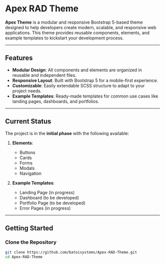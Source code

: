 # Apex RAD Theme

**Apex Theme** is a modular and responsive Bootstrap 5-based theme designed to help developers create modern, scalable, and responsive web applications. This theme provides reusable components, elements, and example templates to kickstart your development process.

---

## Features

- **Modular Design**: All components and elements are organized in reusable and independent files.
- **Responsive Layout**: Built with Bootstrap 5 for a mobile-first experience.
- **Customizable**: Easily extendable SCSS structure to adapt to your project needs.
- **Example Templates**: Ready-made templates for common use cases like landing pages, dashboards, and portfolios.

---

## Current Status

The project is in the **initial phase** with the following available:

1. **Elements**:
   - Buttons
   - Cards
   - Forms
   - Modals
   - Navigation

2. **Example Templates**:
   - Landing Page (in progress)
   - Dashboard (to be developed)
   - Portfolio Page (to be developed)
   - Error Pages (in progress)

---

## Getting Started

### Clone the Repository
```bash
git clone https://github.com/batoisystems/Apex-RAD-Theme.git
cd Apex-RAD-Theme
